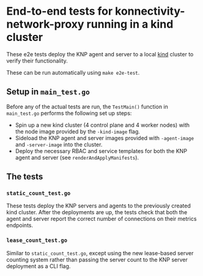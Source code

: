 # End-to-end tests for konnectivity-network-proxy running in a kind cluster

These e2e tests deploy the KNP agent and server to a local [kind](https://kind.sigs.k8s.io/)
cluster to verify their functionality.

These can be run automatically using `make e2e-test`.

## Setup in `main_test.go`

Before any of the actual tests are run, the `TestMain()` function
in `main_test.go` performs the following set up steps:

- Spin up a new kind cluster (4 control plane and 4 worker nodes) with the node image provided by the `-kind-image` flag.
- Sideload the KNP agent and server images provided with `-agent-image` and `-server-image` into the cluster.
- Deploy the necessary RBAC and service templates for both the KNP agent and server (see `renderAndApplyManifests`).

## The tests

### `static_count_test.go`

These tests deploy the KNP servers and agents to the previously created kind cluster.
After the deployments are up, the tests check that both the agent and server report
the correct number of connections on their metrics endpoints.

### `lease_count_test.go`

Similar to `static_count_test.go`, except using the new lease-based server counting
system rather than passing the server count to the KNP server deployment as a CLI
flag.